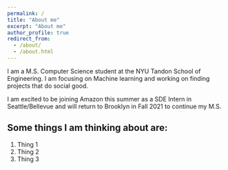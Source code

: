 ```yaml
---
permalink: /
title: "About me"
excerpt: "About me"
author_profile: true
redirect_from: 
  - /about/
  - /about.html
---
```


I am a M.S. Computer Science student at the NYU Tandon School of Engineering. I am focusing on Machine learning and working on finding projects that do social good. 

I am excited to be joining Amazon this summer as a SDE Intern in Seattle/Bellevue and will return to Brooklyn in Fall 2021 to continue my M.S.


Some things I am thinking about are:
------
1. Thing 1
1. Thing 2
1. Thing 3


